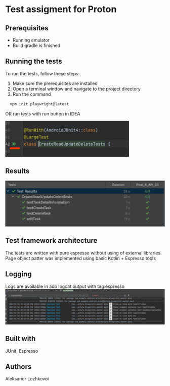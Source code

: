 # Test assigment for Proton

## Prerequisites
- Running emulator
- Build gradle is finished

## Running the tests
To run the tests, follow these steps:

1) Make sure the prerequisites are installed
2) Open a terminal window and navigate to the project directory
3) Run the command 
```sh
  npm init playwright@latest
```
OR run tests with run button in IDEA

![img.png](img.png)

## Results
![img_1.png](img_1.png)

## Test framework architecture
The tests are written with pure espresso without using of external libraries. Page object patter was implemented using basic Kotlin + Espresso tools

## Logging 
Logs are available in adb logcat output with tag:espresso
![img_2.png](img_2.png)

## Built with
JUnit, Espresso

## Authors
Aleksandr Lozhkovoi